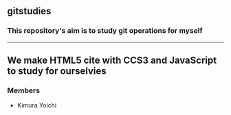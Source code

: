 ## gitstudies
### This repository's aim is to study git operations for myself
---
## We make HTML5 cite with CCS3 and JavaScript to study for ourselvies

### Members
* Kimura Yoichi
